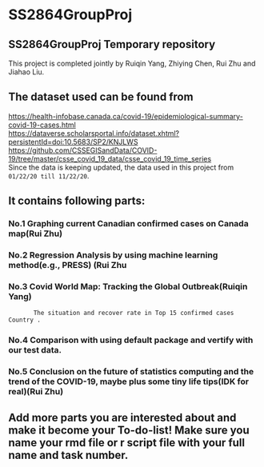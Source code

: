 # SS2864GroupProj<br/>
## SS2864GroupProj Temporary repository<br/>
This project is completed jointly by Ruiqin Yang, Zhiying Chen, Rui Zhu and Jiahao Liu.<br/>
## The dataset used can be found from <br/> 
https://health-infobase.canada.ca/covid-19/epidemiological-summary-covid-19-cases.html<br/>
https://dataverse.scholarsportal.info/dataset.xhtml?persistentId=doi:10.5683/SP2/KNJLWS<br/>
https://github.com/CSSEGISandData/COVID-19/tree/master/csse_covid_19_data/csse_covid_19_time_series<br/>
Since the data is keeping updated, the data used in this project from `01/22/20 till 11/22/20`.
## It contains following parts:<br/>
  ### No.1 Graphing current Canadian confirmed cases on Canada map(Rui Zhu)<br/>
  ### No.2 Regression Analysis by using machine learning method(e.g., PRESS) (Rui Zhu<br/>
  ### No.3 Covid World Map: Tracking the Global Outbreak(Ruiqin Yang)<br/>
           The situation and recover rate in Top 15 confirmed cases Country .
  ### No.4 Comparison with using default package and vertify with our test data.
  ### No.5 Conclusion on the future of statistics computing and the trend of the COVID-19, maybe plus some tiny life tips(IDK for real)(Rui Zhu)<br/>
##
## Add more parts you are interested about and make it become your To-do-list! Make sure you name your rmd file or r script file with your full name and task number.
